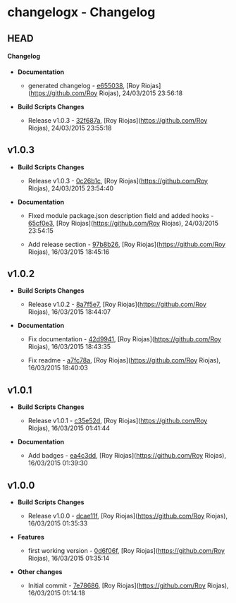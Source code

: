 
# changelogx - Changelog
## HEAD
#### Changelog
- **Documentation**
  - generated changelog - [e655038]( https://github.com/royriojas/git-toplevel/commit/e655038 ), [Roy Riojas](https://github.com/Roy Riojas), 24/03/2015 23:56:18

    
- **Build Scripts Changes**
  - Release v1.0.3 - [32f687a]( https://github.com/royriojas/git-toplevel/commit/32f687a ), [Roy Riojas](https://github.com/Roy Riojas), 24/03/2015 23:55:18

    
## v1.0.3
- **Build Scripts Changes**
  - Release v1.0.3 - [0c26b1c]( https://github.com/royriojas/git-toplevel/commit/0c26b1c ), [Roy Riojas](https://github.com/Roy Riojas), 24/03/2015 23:54:40

    
- **Documentation**
  - FIxed module package.json description field and added hooks - [65cf0e3]( https://github.com/royriojas/git-toplevel/commit/65cf0e3 ), [Roy Riojas](https://github.com/Roy Riojas), 24/03/2015 23:54:15

    
  - Add release section - [97b8b26]( https://github.com/royriojas/git-toplevel/commit/97b8b26 ), [Roy Riojas](https://github.com/Roy Riojas), 16/03/2015 18:45:16

    
## v1.0.2
- **Build Scripts Changes**
  - Release v1.0.2 - [8a7f5e7]( https://github.com/royriojas/git-toplevel/commit/8a7f5e7 ), [Roy Riojas](https://github.com/Roy Riojas), 16/03/2015 18:44:07

    
- **Documentation**
  - Fix documentation - [42d9941]( https://github.com/royriojas/git-toplevel/commit/42d9941 ), [Roy Riojas](https://github.com/Roy Riojas), 16/03/2015 18:43:35

    
  - Fix readme - [a7fc78a]( https://github.com/royriojas/git-toplevel/commit/a7fc78a ), [Roy Riojas](https://github.com/Roy Riojas), 16/03/2015 18:40:03

    
## v1.0.1
- **Build Scripts Changes**
  - Release v1.0.1 - [c35e52d]( https://github.com/royriojas/git-toplevel/commit/c35e52d ), [Roy Riojas](https://github.com/Roy Riojas), 16/03/2015 01:41:44

    
- **Documentation**
  - Add badges - [ea4c3dd]( https://github.com/royriojas/git-toplevel/commit/ea4c3dd ), [Roy Riojas](https://github.com/Roy Riojas), 16/03/2015 01:39:30

    
## v1.0.0
- **Build Scripts Changes**
  - Release v1.0.0 - [dcae11f]( https://github.com/royriojas/git-toplevel/commit/dcae11f ), [Roy Riojas](https://github.com/Roy Riojas), 16/03/2015 01:35:33

    
- **Features**
  - first working version - [0d6f06f]( https://github.com/royriojas/git-toplevel/commit/0d6f06f ), [Roy Riojas](https://github.com/Roy Riojas), 16/03/2015 01:35:14

    
- **Other changes**
  - Initial commit - [7e78686]( https://github.com/royriojas/git-toplevel/commit/7e78686 ), [Roy Riojas](https://github.com/Roy Riojas), 16/03/2015 01:14:18

    
